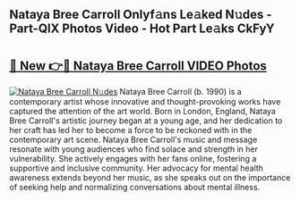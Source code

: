 ## Nataya Bree Carroll Onlyf𝚊ns Le𝚊ked N𝚞des - Part-QlX Photos Video - Hot Part Le𝚊ks CkFyY

# <h2><a href="http://ac11207.deff.icu/?id=Nataya+Bree+Carroll">🔗 New 👉🔴 Nataya Bree Carroll VIDEO Photos</a></h2>

[![Nataya Bree Carroll N𝚞des](https://i.imgur.com/rIISA9y.gif)](http://ac11207.deff.icu/?id=Nataya+Bree+Carroll)
Nataya Bree Carroll (b. 1990) is a contemporary artist whose innovative and thought-provoking works have captured the attention of the art world. Born in London, England, Nataya Bree Carroll's artistic journey began at a young age, and her dedication to her craft has led her to become a force to be reckoned with in the contemporary art scene. Nataya Bree Carroll's music and message resonate with young audiences who find solace and strength in her vulnerability. She actively engages with her fans online, fostering a supportive and inclusive community. Her advocacy for mental health awareness extends beyond her music, as she speaks out on the importance of seeking help and normalizing conversations about mental illness.
